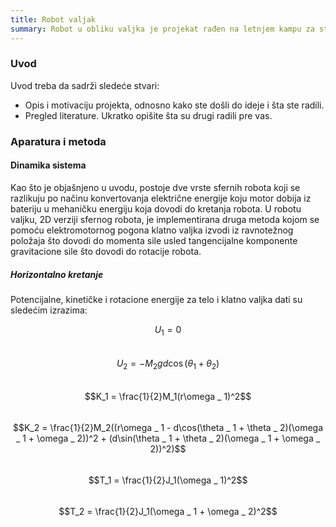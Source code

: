 ```yaml
---
title: Robot valjak
summary: Robot u obliku valjka je projekat rađen na letnjem kampu za stare polaznike 2022. godine od Nikole Ristanovića i Filipa Bajraktarija.
---
```



### Uvod

Uvod treba da sadrži sledeće stvari:

- Opis i motivaciju projekta, odnosno kako ste došli do ideje i šta ste radili.
- Pregled literature. Ukratko opišite šta su drugi radili pre vas.


### Aparatura i metoda

#### Dinamika sistema

Kao što je objašnjeno u uvodu, postoje dve vrste sfernih robota koji se razlikuju po načinu konvertovanja električne energije koju motor dobija iz bateriju u mehaničku energiju koja dovodi do kretanja robota. U robotu valjku, 2D verziji sfernog robota, je implementirana druga metoda kojom se pomoću elektromotornog pogona klatno valjka izvodi iz ravnotežnog položaja što dovodi do momenta sile usled tangencijalne komponente gravitacione sile što dovodi do rotacije robota. 

##### Horizontalno kretanje

Potencijalne, kinetičke i rotacione energije za telo i klatno valjka dati su sledećim izrazima:

$$U_1 = 0$$  
$$U_2 = -M_2gd\cos(\theta _ 1 + \theta _ 2)$$  
$$K_1 = \frac{1}{2}M_1(r\omega _ 1)^2$$  
$$K_2 = \frac{1}{2}M_2((r\omega _ 1 - d\cos(\theta _ 1 + \theta _ 2)(\omega _ 1 + \omega _ 2))^2 + (d\sin(\theta _ 1 + \theta _ 2)(\omega _ 1 + \omega _ 2))^2)$$  
$$T_1 = \frac{1}{2}J_1(\omega _ 1)^2$$  
$$T_2 = \frac{1}{2}J_1(\omega _ 1 + \omega _ 2)^2$$  